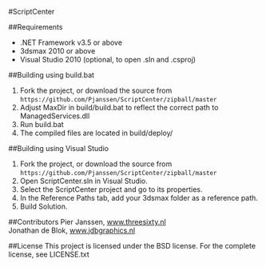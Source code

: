 #ScriptCenter

##Requirements
* .NET Framework v3.5 or above
* 3dsmax 2010 or above
* Visual Studio 2010 (optional, to open .sln and .csproj)

##Building using build.bat
1. Fork the project, or download the source from 
    `https://github.com/Pjanssen/ScriptCenter/zipball/master`
2. Adjust MaxDir in build/build.bat to reflect the correct path to ManagedServices.dll
3. Run build.bat
4. The compiled files are located in build/deploy/

##Building using Visual Studio
1. Fork the project, or download the source from 
    `https://github.com/Pjanssen/ScriptCenter/zipball/master`
2. Open ScriptCenter.sln in Visual Studio.
3. Select the ScriptCenter project and go to its properties.
4. In the Reference Paths tab, add your 3dsmax folder as a reference path.
5. Build Solution.

##Contributors
Pier Janssen, www.threesixty.nl  
Jonathan de Blok, www.jdbgraphics.nl

##License
This project is licensed under the BSD license.
For the complete license, see LICENSE.txt